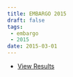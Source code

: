 ```yaml
---
title: EMBARGO 2015
draft: false
tags:
 - embargo
 - 2015
date: 2015-03-01
---
```


* [View Results](../results/2015/)

